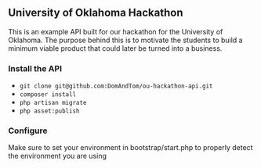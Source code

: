 ## University of Oklahoma Hackathon
This is an example API built for our hackathon for the University of Oklahoma.  The purpose behind this is to motivate the students to build a minimum viable product that could later be turned into a business.

### Install the API
* `git clone git@github.com:DomAndTom/ou-hackathon-api.git`
* `composer install`
* `php artisan migrate`
* `php asset:publish`

### Configure
Make sure to set your environment in bootstrap/start.php to properly detect the environment you are using